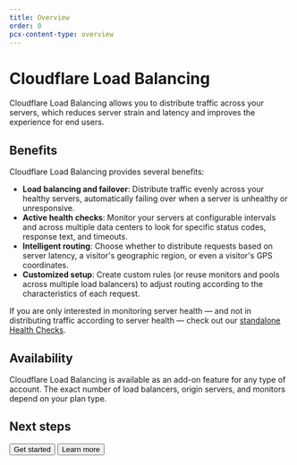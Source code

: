```yaml
---
title: Overview
order: 0
pcx-content-type: overview
---
```


# Cloudflare Load Balancing

Cloudflare Load Balancing allows you to distribute traffic across your servers, which reduces server strain and latency and improves the experience for end users.

## Benefits

Cloudflare Load Balancing provides several benefits:

*   **Load balancing and failover**: Distribute traffic evenly across your healthy servers, automatically failing over when a server is unhealthy or unresponsive.
*   **Active health checks**: Monitor your servers at configurable intervals and across multiple data centers to look for specific status codes, response text, and timeouts.
*   **Intelligent routing**: Choose whether to distribute requests based on server latency, a visitor's geographic region, or even a visitor's GPS coordinates.
*   **Customized setup**: Create custom rules (or reuse monitors and pools across multiple load balancers) to adjust routing according to the characteristics of each request.

<Aside type='note' header="Note">

If you are only interested in monitoring server health — and not in distributing traffic according to server health — check out our <a href="https://support.cloudflare.com/hc/articles/4404867308429">standalone Health Checks</a>.

</Aside>

## Availability

Cloudflare Load Balancing is available as an add-on feature for any type of account. The exact number of load balancers, origin servers, and monitors depend on your plan type.

## Next steps

<ButtonGroup>
  <Button type="primary" href="/get-started">Get started</Button>
  <Button type="secondary" href="/understand-basics">Learn more</Button>
</ButtonGroup>
